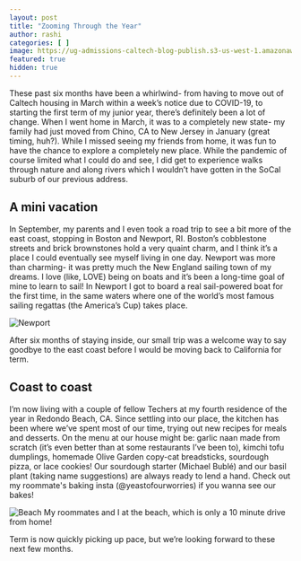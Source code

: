 ```yaml
---
layout: post
title: "Zooming Through the Year"
author: rashi
categories: [ ]
image: https://ug-admissions-caltech-blog-publish.s3-us-west-1.amazonaws.com/images/2020/10/Rashi/2020-10-16-Zooming-Through-the-Year/plane_clouds.jpg
featured: true
hidden: true
---
```


These past six months have been a whirlwind- from having to move out of Caltech housing in March within a week’s notice due to COVID-19, to starting the first term of my junior year, there’s definitely been a lot of change. When I went home in March, it was to a completely new state- my family had just moved from Chino, CA to New Jersey in January (great timing, huh?). While I missed seeing my friends from home, it was fun to have the chance to explore a completely new place. While the pandemic of course limited what I could do and see, I did get to experience walks through nature and along rivers which I wouldn’t have gotten in the SoCal suburb of our previous address.

## A mini vacation
  In September, my parents and I even took a road trip to see a bit more of the east coast, stopping in Boston and Newport, RI. Boston’s cobblestone streets and brick brownstones hold a very quaint charm, and I think it’s a place I could eventually see myself living in one day. Newport was more than charming- it was pretty much the New England sailing town of my dreams. I love (like, LOVE) being on boats and it’s been a long-time goal of mine to learn to sail! In Newport I got to board a real sail-powered boat for the first time, in the same waters where one of the world’s most famous sailing regattas (the America’s Cup) takes place.

![ Newport ](https://ug-admissions-caltech-blog-publish.s3-us-west-1.amazonaws.com/images/2020/10/Rashi/2020-10-16-Zooming-Through-the-Year/newport_boats.jpg)

After six months of staying inside, our small trip was a welcome way to say goodbye to the east coast before I would be moving back to California for term.

## Coast to coast
  I’m now living with a couple of fellow Techers at my fourth residence of the year in Redondo Beach, CA. Since settling into our place, the kitchen has been where we’ve spent most of our time, trying out new recipes for meals and desserts. On the menu at our house might be: garlic naan made from scratch (it’s even better than at some restaurants I’ve been to), kimchi tofu dumplings, homemade Olive Garden copy-cat breadsticks, sourdough pizza, or lace cookies! Our sourdough starter (Michael Bublé) and our basil plant (taking name suggestions) are always ready to lend a hand. Check out my roommate's baking insta (@yeastofourworries) if you wanna see our bakes!

![ Beach ](https://ug-admissions-caltech-blog-publish.s3-us-west-1.amazonaws.com/images/2020/10/Rashi/2020-10-16-Zooming-Through-the-Year/beach.jpg)
My roommates and I at the beach, which is only a 10 minute drive from home!

Term is now quickly picking up pace, but we’re looking forward to these next few months.
